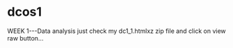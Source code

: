 # dcos1
WEEK 1---Data analysis 
just check my dc1_1.htmlxz zip file and click on view raw button...
